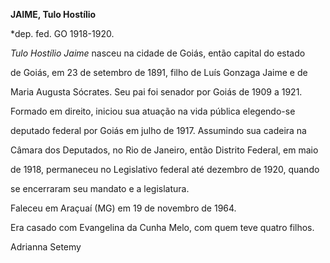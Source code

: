 **JAIME, Tulo Hostílio**



\*dep. fed. GO 1918-1920.



*Tulo Hostílio Jaime* nasceu na cidade de Goiás, então capital do estado

de Goiás, em 23 de setembro de 1891, filho de Luís Gonzaga Jaime e de

Maria Augusta Sócrates. Seu pai foi senador por Goiás de 1909 a 1921.



Formado em direito, iniciou sua atuação na vida pública elegendo-se

deputado federal por Goiás em julho de 1917. Assumindo sua cadeira na

Câmara dos Deputados, no Rio de Janeiro, então Distrito Federal, em maio

de 1918, permaneceu no Legislativo federal até dezembro de 1920, quando

se encerraram seu mandato e a legislatura.



Faleceu em Araçuaí (MG) em 19 de novembro de 1964.



Era casado com Evangelina da Cunha Melo, com quem teve quatro filhos.



Adrianna Setemy



